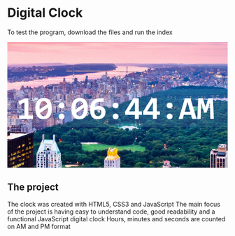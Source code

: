 # Digital Clock

To test the program, download the files and run the index

<img src="DigitalClock.png" alt="Digital clock">

## The project

The clock was created with HTML5, CSS3 and JavaScript
The main focus of the project is having easy to understand code, good readability and a functional JavaScript digital clock
Hours, minutes and seconds are counted on AM and PM format
